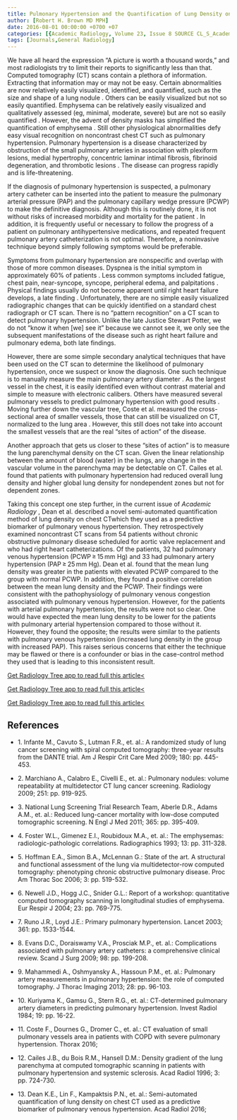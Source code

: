 ```yaml
---
title: Pulmonary Hypertension and the Quantification of Lung Density on Chest CT
author: [Robert H. Brown MD MPH]
date: 2016-08-01 00:00:00 +0700 +07
categories: [{Academic Radiology, Volume 23, Issue 8 SOURCE CL_S_AcademicRadiologyVolume23Issue8 1}]
tags: [Journals,General Radiology]
---
```

We have all heard the expression “A picture is worth a thousand words,” and most radiologists try to limit their reports to significantly less than that. Computed tomography (CT) scans contain a plethora of information. Extracting that information may or may not be easy. Certain abnormalities are now relatively easily visualized, identified, and quantified, such as the size and shape of a lung nodule . Others can be easily visualized but not so easily quantified. Emphysema can be relatively easily visualized and qualitatively assessed (eg, minimal, moderate, severe) but are not so easily quantified . However, the advent of density masks has simplified the quantification of emphysema . Still other physiological abnormalities defy easy visual recognition on noncontrast chest CT such as pulmonary hypertension. Pulmonary hypertension is a disease characterized by obstruction of the small pulmonary arteries in association with plexiform lesions, medial hypertrophy, concentric laminar intimal fibrosis, fibrinoid degeneration, and thrombotic lesions . The disease can progress rapidly and is life-threatening.

If the diagnosis of pulmonary hypertension is suspected, a pulmonary artery catheter can be inserted into the patient to measure the pulmonary arterial pressure (PAP) and the pulmonary capillary wedge pressure (PCWP) to make the definitive diagnosis. Although this is routinely done, it is not without risks of increased morbidity and mortality for the patient . In addition, it is frequently useful or necessary to follow the progress of a patient on pulmonary antihypertensive medications, and repeated frequent pulmonary artery catheterization is not optimal. Therefore, a noninvasive technique beyond simply following symptoms would be preferable.

Symptoms from pulmonary hypertension are nonspecific and overlap with those of more common diseases. Dyspnea is the initial symptom in approximately 60% of patients . Less common symptoms included fatigue, chest pain, near-syncope, syncope, peripheral edema, and palpitations . Physical findings usually do not become apparent until right heart failure develops, a late finding . Unfortunately, there are no simple easily visualized radiographic changes that can be quickly identified on a standard chest radiograph or CT scan. There is no “pattern recognition” on a CT scan to detect pulmonary hypertension. Unlike the late Justice Stewart Potter, we do not “know it when \[we\] see it” because we cannot see it, we only see the subsequent manifestations of the disease such as right heart failure and pulmonary edema, both late findings.

However, there are some simple secondary analytical techniques that have been used on the CT scan to determine the likelihood of pulmonary hypertension, once we suspect or know the diagnosis. One such technique is to manually measure the main pulmonary artery diameter . As the largest vessel in the chest, it is easily identified even without contrast material and simple to measure with electronic calibers. Others have measured several pulmonary vessels to predict pulmonary hypertension with good results . Moving further down the vascular tree, Coste et al. measured the cross-sectional area of smaller vessels, those that can still be visualized on CT, normalized to the lung area . However, this still does not take into account the smallest vessels that are the real “sites of action” of the disease.

Another approach that gets us closer to these “sites of action” is to measure the lung parenchymal density on the CT scan. Given the linear relationship between the amount of blood (water) in the lungs, any change in the vascular volume in the parenchyma may be detectable on CT. Cailes et al. found that patients with pulmonary hypertension had reduced overall lung density and higher global lung density for nondependent zones but not for dependent zones.

Taking this concept one step further, in the current issue of _Academic Radiology_ , Dean et al. described a novel semi-automated quantification method of lung density on chest CTwhich they used as a predictive biomarker of pulmonary venous hypertension. They retrospectively examined noncontrast CT scans from 54 patients without chronic obstructive pulmonary disease scheduled for aortic valve replacement and who had right heart catheterizations. Of the patients, 32 had pulmonary venous hypertension (PCWP ≥ 15 mm Hg) and 33 had pulmonary artery hypertension (PAP ≥ 25 mm Hg). Dean et al. found that the mean lung density was greater in the patients with elevated PCWP compared to the group with normal PCWP. In addition, they found a positive correlation between the mean lung density and the PCWP. Their findings were consistent with the pathophysiology of pulmonary venous congestion associated with pulmonary venous hypertension. However, for the patients with arterial pulmonary hypertension, the results were not so clear. One would have expected the mean lung density to be lower for the patients with pulmonary arterial hypertension compared to those without it. However, they found the opposite; the results were similar to the patients with pulmonary venous hypertension (increased lung density in the group with increased PAP). This raises serious concerns that either the technique may be flawed or there is a confounder or bias in the case-control method they used that is leading to this inconsistent result.

[Get Radiology Tree app to read full this article<](https://clinicalpub.com/app)

[Get Radiology Tree app to read full this article<](https://clinicalpub.com/app)

[Get Radiology Tree app to read full this article<](https://clinicalpub.com/app)

## References

- 1\. Infante M., Cavuto S., Lutman F.R., et. al.: A randomized study of lung cancer screening with spiral computed tomography: three-year results from the DANTE trial. Am J Respir Crit Care Med 2009; 180: pp. 445-453.


- 2\. Marchiano A., Calabro E., Civelli E., et. al.: Pulmonary nodules: volume repeatability at multidetector CT lung cancer screening. Radiology 2009; 251: pp. 919-925.


- 3\. National Lung Screening Trial Research Team, Aberle D.R., Adams A.M., et. al.: Reduced lung-cancer mortality with low-dose computed tomographic screening. N Engl J Med 2011; 365: pp. 395-409.


- 4\. Foster W.L., Gimenez E.I., Roubidoux M.A., et. al.: The emphysemas: radiologic-pathologic correlations. Radiographics 1993; 13: pp. 311-328.


- 5\. Hoffman E.A., Simon B.A., McLennan G.: State of the art. A structural and functional assessment of the lung via multidetector-row computed tomography: phenotyping chronic obstructive pulmonary disease. Proc Am Thorac Soc 2006; 3: pp. 519-532.


- 6\. Newell J.D., Hogg J.C., Snider G.L.: Report of a workshop: quantitative computed tomography scanning in longitudinal studies of emphysema. Eur Respir J 2004; 23: pp. 769-775.


- 7\. Runo J.R., Loyd J.E.: Primary pulmonary hypertension. Lancet 2003; 361: pp. 1533-1544.


- 8\. Evans D.C., Doraiswamy V.A., Prosciak M.P., et. al.: Complications associated with pulmonary artery catheters: a comprehensive clinical review. Scand J Surg 2009; 98: pp. 199-208.


- 9\. Mahammedi A., Oshmyansky A., Hassoun P.M., et. al.: Pulmonary artery measurements in pulmonary hypertension: the role of computed tomography. J Thorac Imaging 2013; 28: pp. 96-103.


- 10\. Kuriyama K., Gamsu G., Stern R.G., et. al.: CT-determined pulmonary artery diameters in predicting pulmonary hypertension. Invest Radiol 1984; 19: pp. 16-22.


- 11\. Coste F., Dournes G., Dromer C., et. al.: CT evaluation of small pulmonary vessels area in patients with COPD with severe pulmonary hypertension. Thorax 2016;


- 12\. Cailes J.B., du Bois R.M., Hansell D.M.: Density gradient of the lung parenchyma at computed tomographic scanning in patients with pulmonary hypertension and systemic sclerosis. Acad Radiol 1996; 3: pp. 724-730.


- 13\. Dean K.E., Lin F., Kampaktsis P.N., et. al.: Semi-automated quantification of lung density on chest CT used as a predictive biomarker of pulmonary venous hypertension. Acad Radiol 2016;